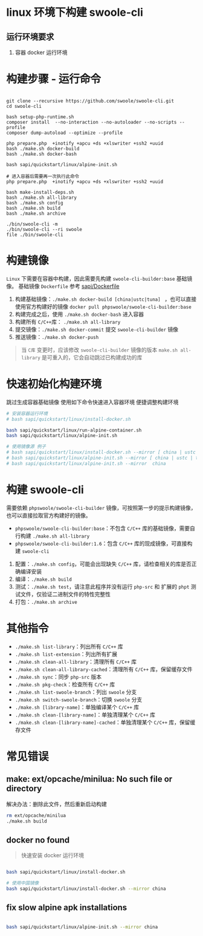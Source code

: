 # linux 环境下构建  swoole-cli

## 运行环境要求

1. 容器 docker 运行环境

构建步骤 - 运行命令
====

```shell

git clone --recursive https://github.com/swoole/swoole-cli.git
cd swoole-cli

bash setup-php-runtime.sh
composer install  --no-interaction --no-autoloader --no-scripts --profile
composer dump-autoload --optimize --profile

php prepare.php  +inotify +apcu +ds +xlswriter +ssh2 +uuid
bash ./make.sh docker-build
bash ./make.sh docker-bash

bash sapi/quickstart/linux/alpine-init.sh

# 进入容器后需要再一次执行此命令
php prepare.php  +inotify +apcu +ds +xlswriter +ssh2 +uuid

bash make-install-deps.sh
bash ./make.sh all-library
bash ./make.sh config
bash ./make.sh build
bash ./make.sh archive

./bin/swoole-cli -m
./bin/swoole-cli --ri swoole
file ./bin/swoole-cli

```

构建镜像
====
`Linux` 下需要在容器中构建，因此需要先构建 `swoole-cli-builder:base` 基础镜像。
基础镜像 `Dockerfile` 参考 [sapi/Dockerfile](/sapi/docker/Dockerfile)

1. 构建基础镜像：`./make.sh docker-build [china|ustc|tuna] `
   ，也可以直接使用官方构建好的镜像 `docker pull phpswoole/swoole-cli-builder:base`
1. 构建完成之后，使用 `./make.sh docker-bash` 进入容器
2. 构建所有 `C/C++`库： `./make.sh all-library`
3. 提交镜像：`./make.sh docker-commit` 提交 `swoole-cli-builder` 镜像
4. 推送镜像：`./make.sh docker-push`

> 当 `C库` 变更时，应该修改 `swoole-cli-builder` 镜像的版本
> `make.sh all-library` 是可重入的，它会自动跳过已构建成功的库

快速初始化构建环境
====

跳过生成容器基础镜像
使用如下命令快速进入容器环境
便捷调整构建环境

```bash
# 安装容器运行环境
# bash sapi/quickstart/linux/install-docker.sh

bash sapi/quickstart/linux/run-alpine-container.sh
bash sapi/quickstart/linux/alpine-init.sh

# 使用镜像源 例子
# bash sapi/quickstart/linux/install-docker.sh --mirror [ china | ustc | tuna ]
# bash sapi/quickstart/linux/alpine-init.sh --mirror [ china | ustc | tuna | tencentyun | huaweicloud ]
# bash sapi/quickstart/linux/alpine-init.sh --mirror  china

```

构建 swoole-cli
====
需要依赖 `phpswoole/swoole-cli-builder` 镜像，可按照第一步的提示构建镜像，也可以直接拉取官方构建好的镜像。

- `phpswoole/swoole-cli-builder:base`：不包含 `C/C++` 库的基础镜像，需要自行构建 `./make.sh all-library`
- `phpswoole/swoole-cli-builder:1.6`：包含 `C/C++` 库的现成镜像，可直接构建 `swoole-cli`

1. 配置：`./make.sh config`，可能会出现缺失 `C/C++` 库，请检查相关的库是否正确编译安装
1. 编译：`./make.sh build`
2. 测试：`./make.sh test`，请注意此程序并没有运行 `php-src` 和 扩展的 `phpt` 测试文件，仅验证二进制文件的特性完整性
3. 打包：`./make.sh archive`

其他指令
====

* `./make.sh list-library`：列出所有 `C/C++` 库
* `./make.sh list-extension`：列出所有扩展
* `./make.sh clean-all-library`：清理所有 `C/C++` 库
* `./make.sh clean-all-library-cached`：清理所有 `C/C++` 库，保留缓存文件
* `./make.sh sync`：同步 `php-src` 版本
* `./make.sh pkg-check`：检查所有 `C/C++` 库
* `./make.sh list-swoole-branch`：列出 `swoole` 分支
* `./make.sh switch-swoole-branch`：切换 `swoole` 分支
* `./make.sh [library-name]`：单独编译某个 `C/C++` 库
* `./make.sh clean-[library-name]`：单独清理某个 `C/C++` 库
* `./make.sh clean-[library-name]-cached`：单独清理某个 `C/C++` 库，保留缓存文件

常见错误
=====

make: ext/opcache/minilua: No such file or directory
-----

解决办法：删除此文件，然后重新启动构建

```bash
rm ext/opcache/minilua
./make.sh build
```

docker no found
----
> 快速安装 docker 运行环境

```bash

bash sapi/quickstart/linux/install-docker.sh

# 使用中国镜像
bash sapi/quickstart/linux/install-docker.sh --mirror china


```

fix slow alpine apk installations
----

```bash

bash sapi/quickstart/linux/alpine-init.sh --mirror china

```
